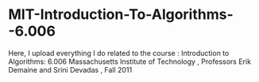 # MIT-Introduction-To-Algorithms--6.006
Here, I upload everything I do related to the course : Introduction to Algorithms: 6.006 Massachusetts Institute of Technology , Professors Erik Demaine and Srini Devadas , Fall 2011
